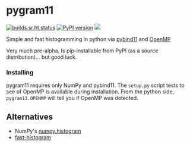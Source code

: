 # pygram11

[![builds.sr.ht status](https://builds.sr.ht/~ddavis/pygram11.svg)](https://builds.sr.ht/~ddavis/pygram11?)
[![PyPI version](https://img.shields.io/pypi/v/pygram11.svg?colorB=bf5700&style=flat)](https://pypi.org/project/pygram11/)
![](https://img.shields.io/pypi/pyversions/pygram11.svg?colorB=blue&style=flat)


Simple and fast histogramming in python via
[pybind11](https://github.com/pybind/pybind11) and
[OpenMP](https://www.openmp.org/)

Very much pre-alpha. Is pip-installable from PyPI (as a source
distribution)... but good luck.

### Installing

pygram11 requires only NumPy and pybind11. The `setup.py` script tests
to see of OpenMP is available during installation. From the python
side, `pygram11.OPENMP` will tell you if OpenMP was detected.


## Alternatives

- NumPy's [numpy.histogram](https://docs.scipy.org/doc/numpy/reference/generated/numpy.histogram.html)
- [fast-histogram](https://github.com/astrofrog/fast-histogram)

